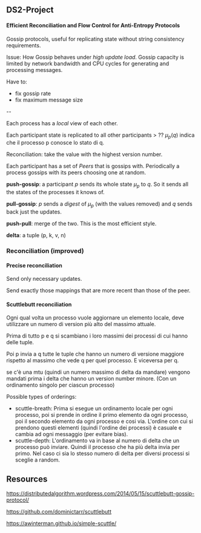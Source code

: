 ## DS2-Project

#### Efficient Reconciliation and Flow Control for Anti-Entropy Protocols

Gossip protocols, useful for replicating state without string consistency requirements. 

Issue: How Gossip behaves under *high update load*. Gossip capacity is limited by network bandwidth and CPU cycles for generating and processing messages.

Have to:

- fix gossip rate
- fix maximum message size

--

Each process has a *local* view of each other.

Each participant state is replicated to all other participants > ??
$\mu_p(q)$ indica che il processo p conosce lo stato di q.

Reconciliation: take the value with the highest version number.

Each participant has a set of *Peers* that is gossips with. Periodically a process gossips with its peers choosing one at random.

**push-gossip**: a participant $p$ sends its whole state $\mu_p$ to $q$. So it sends all the states of the processes it knows of.

**pull-gossip**: $p$ sends a *digest* of $\mu_p$ (with the values removed) and $q$ sends back just the updates.

**push-pull**: merge of the two. This is the most efficient style.

**delta**: a tuple (p, k, v, n)

### Reconciliation (improved)

#### Precise reconciliation

Send only necessary updates.

Send exactly those mappings that are more recent than those of the peer.

#### Scuttlebutt reconciliation

Ogni qual volta un processo vuole aggiornare un elemento locale, deve utilizzare un numero di version più alto del massimo attuale.

Prima di tutto p e q si scambiano i loro massimi dei processi di cui hanno delle tuple.

Poi p invia a q tutte le tuple che hanno un numero di versione maggiore rispetto al massimo che vede q per quel processo.
E viceversa per q.

se c'è una mtu (quindi un numero massimo di delta da mandare) vengono mandati prima i delta che hanno un version number minore. (Con un ordinamento singolo per ciascun processo)

Possible types of orderings:

- scuttle-breath: Prima si esegue un ordinamento locale per ogni processo, poi si prende in ordine il primo elemento da ogni processo, poi il secondo elemento da ogni processo e cosi via. L'ordine con cui si prendono questi elementi (quindi l'ordine dei processi) è casuale e cambia ad ogni messaggio (per evitare bias).
- scuttle-depth: L'ordinamento va in base al numero di delta che un processo può inviare. Quindi il processo che ha più delta invia per primo. Nel caso ci sia lo stesso numero di delta per diversi processi si sceglie a random.


## Resources

https://distributedalgorithm.wordpress.com/2014/05/15/scuttlebutt-gossip-protocol/

https://github.com/dominictarr/scuttlebutt

https://awinterman.github.io/simple-scuttle/